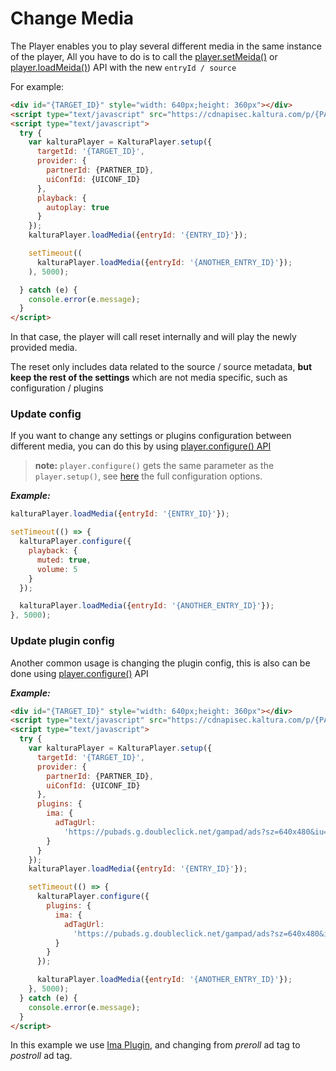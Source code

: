 # Change Media

The Player enables you to play several different media in the same instance of the player,
All you have to do is to call the [player.setMeida()](https://github.com/kaltura/kaltura-player-js/blob/master/docs/api.md#setmedia-2) or [player.loadMeida()](https://github.com/kaltura/kaltura-player-js/blob/master/docs/api.md#loadmedia-4)) API with the new `entryId / source`

For example:

```html
<div id="{TARGET_ID}" style="width: 640px;height: 360px"></div>
<script type="text/javascript" src="https://cdnapisec.kaltura.com/p/{PARTNER_ID}/embedPlaykitJs/uiconf_id/{UICONF_ID}"></script>
<script type="text/javascript">
  try {
    var kalturaPlayer = KalturaPlayer.setup({
      targetId: '{TARGET_ID}',
      provider: {
        partnerId: {PARTNER_ID},
        uiConfId: {UICONF_ID}
      },
      playback: {
        autoplay: true
      }
    });
    kalturaPlayer.loadMedia({entryId: '{ENTRY_ID}'});

    setTimeout((
      kalturaPlayer.loadMedia({entryId: '{ANOTHER_ENTRY_ID}'});
    ), 5000);

  } catch (e) {
    console.error(e.message);
  }
</script>
```

In that case, the player will call reset internally and will play the newly provided media.

The reset only includes data related to the source / source metadata, **but keep the rest of the settings** which are not media specific, such as configuration / plugins

### Update config

If you want to change any settings or plugins configuration between different media, you can do this by using [player.configure() API](https://github.com/kaltura/kaltura-player-js/blob/master/docs/api.md#configure-1)

> **note:** `player.configure()` gets the same parameter as the `player.setup()`, see [here](./configuration.md#configuration-structure) the full configuration options.

_**Example:**_

```js
kalturaPlayer.loadMedia({entryId: '{ENTRY_ID}'});

setTimeout(() => {
  kalturaPlayer.configure({
    playback: {
      muted: true,
      volume: 5
    }
  });

  kalturaPlayer.loadMedia({entryId: '{ANOTHER_ENTRY_ID}'});
}, 5000);
```

### Update plugin config

Another common usage is changing the plugin config, this is also can be done using [player.configure()](https://github.com/kaltura/kaltura-player-js/blob/master/docs/api.md#configure-1) API

_**Example:**_

```html
<div id="{TARGET_ID}" style="width: 640px;height: 360px"></div>
<script type="text/javascript" src="https://cdnapisec.kaltura.com/p/{PARTNER_ID}/embedPlaykitJs/uiconf_id/{UICONF_ID}"></script>
<script type="text/javascript">
  try {
    var kalturaPlayer = KalturaPlayer.setup({
      targetId: '{TARGET_ID}',
      provider: {
        partnerId: {PARTNER_ID},
        uiConfId: {UICONF_ID}
      },
      plugins: {
        ima: {
          adTagUrl:
            'https://pubads.g.doubleclick.net/gampad/ads?sz=640x480&iu=/124319096/external/single_ad_samples&ciu_szs=300x250&impl=s&gdfp_req=1&env=vp&output=xml_vast2&unviewed_position_start=1&cust_params=sample_ct%3Dlinear&correlator=[timestamp]'
        }
      }
    });
    kalturaPlayer.loadMedia({entryId: '{ENTRY_ID}'});

    setTimeout(() => {
      kalturaPlayer.configure({
        plugins: {
          ima: {
            adTagUrl:
              'https://pubads.g.doubleclick.net/gampad/ads?sz=640x480&iu=/124319096/external/ad_rule_samples&ciu_szs=300x250&ad_rule=1&impl=s&gdfp_req=1&env=vp&output=xml_vmap1&unviewed_position_start=1&cust_params=sample_ar%3Dpostonly&cmsid=496&vid=short_onecue&correlator=[timestamp]'
          }
        }
      });

      kalturaPlayer.loadMedia({entryId: '{ANOTHER_ENTRY_ID}'});
    }, 5000);
  } catch (e) {
    console.error(e.message);
  }
</script>
```

In this example we use [Ima Plugin](https://github.com/kaltura/playkit-js-ima), and changing from _preroll_ ad tag to _postroll_ ad tag.
